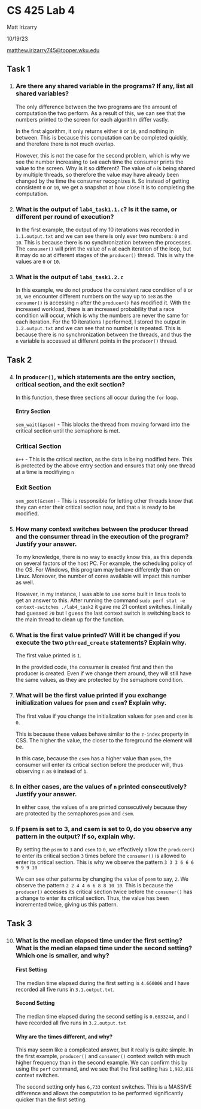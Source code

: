 # CS 425 Lab 4

Matt Irizarry

10/19/23

matthew.irizarry745@topper.wku.edu

## Task 1

1. ### Are there any shared variable in the programs? If any, list all shared variables?

    The only difference between the two programs are the amount of computation the two perform. As a result of this, we can see that the numbers printed to the screen for each algorithm differ vastly. 

    In the first algorithm, it only returns either `0` or `10`, and nothing in between. This is because this computation can be completed quickly, and therefore there is not much overlap.

    However, this is not the case for the second problem, which is why we see the number increasing to `1e8` each time the consumer prints the value to the screen. Why is it so different? The value of `n` is being shared by multiple threads, so therefore the value may have already been changed by the time the consumer recognizes it. So instead of getting consistent `0` or `10`, we get a snapshot at how close it is to completing the computation.

2. ### What is the output of `lab4_task1.1.c`? Is it the same, or different per round of execution?

    In the first example, the output of my 10 iterations was recorded in `1.1.output.txt` and we can see there is only ever two numbers: `0` and `10`. This is because there is no synchronization between the processes. The `consumer()` will print the value of `n` at each iteration of the loop, but it may do so at different stages of the `producer()` thread. This is why the values are `0` or `10`.

3. ### What is the output of `lab4_task1.2.c`

    In this example, we do not produce the consistent race condition of `0` or `10`, we encounter different numbers on the way up to `1e8` as the `consumer()` is accessing `n` after the `producer()` has modified it. With the increased workload, there is an increased probability that a race condition will occur, which is why the numbers are never the same for each iteration. For the 10 iterations I performed, I stored the output in `1.2.output.txt` and we can see that no number is repeated. This is because there is no synchronization between the threads, and thus the `n` variable is accessed at different points in the `producer()` thread.

## Task 2

4. ### In `producer()`, which statements are the entry section, critical section, and the exit section?

    In this function, these three sections all occur during the `for` loop.

    #### Entry Section

    `sem_wait(&psem)` - This blocks the thread from moving forward into the critical section until the semaphore is met.

    ### Critical Section
    `n++` - This is the critical section, as the data is being modified here. This is protected by the above entry section and ensures that only one thread at a time is modifiying `n`

    ### Exit Section
    `sem_post(&csem)` - This is responsible for letting other threads know that they can enter their critical section now, and that `n` is ready to be modified.

5. ### How many context switches between the producer thread and the consumer thread in the execution of the program? Justify your answer.

    To my knowledge, there is no way to exactly know this, as this depends on several factors of the host PC. For example, the scheduling policy of the OS. For Windows, this program may behave differently than on Linux. Moreover, the number of cores available will impact this number as well.

    However, in my instance, I was able to use some built in linux tools to get an answer to this. After running the command `sudo perf stat -e context-switches ./lab4_task2` it gave me 21 context switches. I initally had guessed `20` but I guess the last context switch is switching back to the main thread to clean up for the function.

6. ### What is the first value printed? Will it be changed if you execute the two `pthread_create` statements? Explain why.

    The first value printed is `1`.

    In the provided code, the consumer is created first and then the producer is created. Even if we change them around, they will still have the same values, as they are protected by the semaphore condition.

7. ### What will be the first value printed if you exchange initialization values for `psem` and `csem`? Explain why.

    The first value if you change the initialization values for `psem` and `csem` is `0`. 

    This is because these values behave similar to the `z-index` property in CSS. The higher the value, the closer to the foreground the element will be. 

    In this case, because the `csem` has a higher value than `psem`, the consumer will enter its critical section before the producer will, thus observing `n` as `0` instead of `1`.

8. ### In either cases, are the values of `n` printed consecutively? Justify your answer.

    In either case, the values of `n` are printed consecutively because they are protected by the semaphores `psem` and `csem`. 

9. ### If psem is set to 3, and csem is set to 0, do you observe any pattern in the output? If so, explain why.

    By setting the `psem` to `3` and `csem` to `0`, we effectively allow the `producer()` to enter its critical section `3` times before the `consumer()` is allowed to enter its critical section. This is why we observe the pattern `3 3 3 6 6 6 9 9 9 10`

    We can see other patterns by changing the value of `psem` to say, `2`. We observe the pattern `2 2 4 4 6 6 8 8 10 10`. This is because the `producer()` accesses its critical section twice before the `consumer()` has a change to enter its critical section. Thus, the value has been incremented twice, giving us this pattern.

## Task 3

10. ### What is the median elapsed time under the first setting? What is the median elapsed time under the second setting? Which one is smaller, and why?

    #### First Setting

    The median time elapsed during the first setting is `4.660006` and I have recorded all five runs in `3.1.output.txt`. 

    #### Second Setting

    The median time elapsed during the second setting is `0.6033244`, and I have recorded all five runs in `3.2.output.txt`

    #### Why are the times different, and why?

    This may seem like a complicated answer, but it really is quite simple. In the first example, `producer()` and `consumer()` context switch with much higher frequency than in the second example. We can confirm this by using the `perf` command, and we see that the first setting has `1,982,818` context switches.

    The second setting only has `6,733` context switches. This is a MASSIVE difference and allows the computation to be performed significantly quicker than the first setting. 